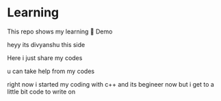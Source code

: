 # Learning
This repo shows my learning
🚀 Demo

heyy its  divyanshu this side 

Here i just share my codes 

u can take help from my codes 
 
right now i started my coding with c++ and its begineer now but i get to a little bit code to write on 

